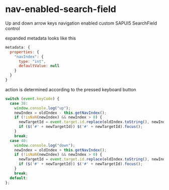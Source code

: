 # nav-enabled-search-field
Up and down arrow keys navigation enabled custom SAPUI5 SearchField control

expanded metadata looks like this
```js
metadata: {
  properties: {
    "navIndex": {
      type: "int",
      defaultValue: null
    }
  }
}
```

action is determined according to the pressed keyboard button
```js
switch (event.keyCode) {
  case 38:
    window.console.log("up");
    newIndex = oldIndex - this.getNavIndex();
    if (!isNaN(newIndex) && newIndex > 0) {
      newTargetId = event.target.id.replace(oldIndex.toString(), newIndex.toString());
      if ($('#' + newTargetId)) $('#' + newTargetId).focus();
    }
    break;
  case 40:
    window.console.log("down");
    newIndex = oldIndex + this.getNavIndex();
    if (!isNaN(newIndex) && newIndex > 0) {
      newTargetId = event.target.id.replace(oldIndex.toString(), newIndex.toString());
      if ($('#' + newTargetId)) $('#' + newTargetId).focus();
    }
    break;
  default:
};
```
